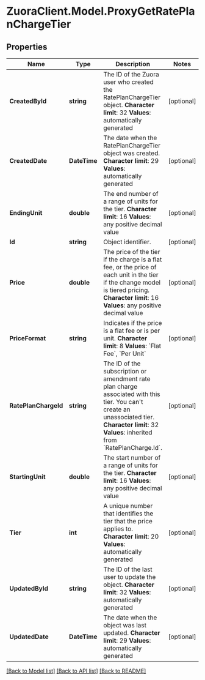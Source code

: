 # ZuoraClient.Model.ProxyGetRatePlanChargeTier

## Properties

Name | Type | Description | Notes
------------ | ------------- | ------------- | -------------
**CreatedById** | **string** | The ID of the Zuora user who created the RatePlanChargeTier object. **Character limit**: 32 **Values**: automatically generated  | [optional] 
**CreatedDate** | **DateTime** |  The date when the RatePlanChargeTier object was created. **Character limit**: 29 **Values**: automatically generated  | [optional] 
**EndingUnit** | **double** |  The end number of a range of units for the tier. **Character limit**: 16 **Values**: any positive decimal value  | [optional] 
**Id** | **string** | Object identifier. | [optional] 
**Price** | **double** |  The price of the tier if the charge is a flat fee, or the price of each unit in the tier if the change model is tiered pricing. **Character limit**: 16 **Values**: any positive decimal value  | [optional] 
**PriceFormat** | **string** |  Indicates if the price is a flat fee or is per unit. **Character limit**: 8 **Values**: &#x60;Flat Fee&#x60;, &#x60;Per Unit&#x60;  | [optional] 
**RatePlanChargeId** | **string** |  The ID of the subscription or amendment rate plan charge associated with this tier. You can&#39;t create an unassociated tier. **Character limit**: 32 **Values**: inherited from &#x60;RatePlanCharge.Id&#x60;.  | [optional] 
**StartingUnit** | **double** |  The start number of a range of units for the tier. **Character limit**: 16 **Values**: any positive decimal value  | [optional] 
**Tier** | **int** |  A unique number that identifies the tier that the price applies to. **Character limit**: 20 **Values**: automatically generated  | [optional] 
**UpdatedById** | **string** | The ID of the last user to update the object. **Character limit**: 32 **Values**: automatically generated  | [optional] 
**UpdatedDate** | **DateTime** |  The date when the object was last updated. **Character limit**: 29 **Values**: automatically generated  | [optional] 

[[Back to Model list]](../README.md#documentation-for-models) [[Back to API list]](../README.md#documentation-for-api-endpoints) [[Back to README]](../README.md)

